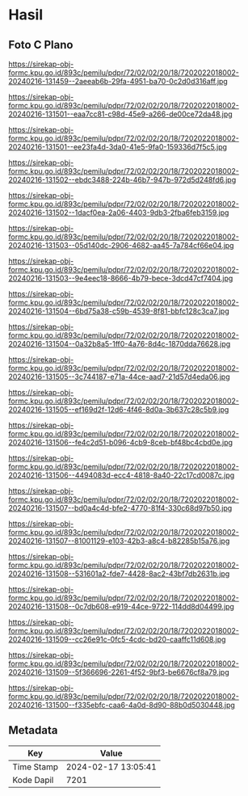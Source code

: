 # Hasil

## Foto C Plano

https://sirekap-obj-formc.kpu.go.id/893c/pemilu/pdpr/72/02/02/20/18/7202022018002-20240216-131459--2aeeab6b-29fa-4951-ba70-0c2d0d316aff.jpg

https://sirekap-obj-formc.kpu.go.id/893c/pemilu/pdpr/72/02/02/20/18/7202022018002-20240216-131501--eaa7cc81-c98d-45e9-a266-de00ce72da48.jpg

https://sirekap-obj-formc.kpu.go.id/893c/pemilu/pdpr/72/02/02/20/18/7202022018002-20240216-131501--ee23fa4d-3da0-41e5-9fa0-159336d7f5c5.jpg

https://sirekap-obj-formc.kpu.go.id/893c/pemilu/pdpr/72/02/02/20/18/7202022018002-20240216-131502--ebdc3488-224b-46b7-947b-972d5d248fd6.jpg

https://sirekap-obj-formc.kpu.go.id/893c/pemilu/pdpr/72/02/02/20/18/7202022018002-20240216-131502--1dacf0ea-2a06-4403-9db3-2fba6feb3159.jpg

https://sirekap-obj-formc.kpu.go.id/893c/pemilu/pdpr/72/02/02/20/18/7202022018002-20240216-131503--05d140dc-2906-4682-aa45-7a784cf66e04.jpg

https://sirekap-obj-formc.kpu.go.id/893c/pemilu/pdpr/72/02/02/20/18/7202022018002-20240216-131503--9e4eec18-8666-4b79-bece-3dcd47cf7404.jpg

https://sirekap-obj-formc.kpu.go.id/893c/pemilu/pdpr/72/02/02/20/18/7202022018002-20240216-131504--6bd75a38-c59b-4539-8f81-bbfc128c3ca7.jpg

https://sirekap-obj-formc.kpu.go.id/893c/pemilu/pdpr/72/02/02/20/18/7202022018002-20240216-131504--0a32b8a5-1ff0-4a76-8d4c-1870dda76628.jpg

https://sirekap-obj-formc.kpu.go.id/893c/pemilu/pdpr/72/02/02/20/18/7202022018002-20240216-131505--3c744187-e71a-44ce-aad7-21d57d4eda06.jpg

https://sirekap-obj-formc.kpu.go.id/893c/pemilu/pdpr/72/02/02/20/18/7202022018002-20240216-131505--ef169d2f-12d6-4f46-8d0a-3b637c28c5b9.jpg

https://sirekap-obj-formc.kpu.go.id/893c/pemilu/pdpr/72/02/02/20/18/7202022018002-20240216-131506--fe4c2d51-b096-4cb9-8ceb-bf48bc4cbd0e.jpg

https://sirekap-obj-formc.kpu.go.id/893c/pemilu/pdpr/72/02/02/20/18/7202022018002-20240216-131506--4494083d-ecc4-4818-8a40-22c17cd0087c.jpg

https://sirekap-obj-formc.kpu.go.id/893c/pemilu/pdpr/72/02/02/20/18/7202022018002-20240216-131507--bd0a4c4d-bfe2-4770-81f4-330c68d97b50.jpg

https://sirekap-obj-formc.kpu.go.id/893c/pemilu/pdpr/72/02/02/20/18/7202022018002-20240216-131507--81001129-e103-42b3-a8c4-b82285b15a76.jpg

https://sirekap-obj-formc.kpu.go.id/893c/pemilu/pdpr/72/02/02/20/18/7202022018002-20240216-131508--531601a2-fde7-4428-8ac2-43bf7db2631b.jpg

https://sirekap-obj-formc.kpu.go.id/893c/pemilu/pdpr/72/02/02/20/18/7202022018002-20240216-131508--0c7db608-e919-44ce-9722-114dd8d04499.jpg

https://sirekap-obj-formc.kpu.go.id/893c/pemilu/pdpr/72/02/02/20/18/7202022018002-20240216-131509--cc26e91c-0fc5-4cdc-bd20-caaffc11d608.jpg

https://sirekap-obj-formc.kpu.go.id/893c/pemilu/pdpr/72/02/02/20/18/7202022018002-20240216-131509--5f366696-2261-4f52-9bf3-be6676cf8a79.jpg

https://sirekap-obj-formc.kpu.go.id/893c/pemilu/pdpr/72/02/02/20/18/7202022018002-20240216-131500--f335ebfc-caa6-4a0d-8d90-88b0d5030448.jpg


## Metadata

| Key        | Value               |
| ---------- | ------------------- |
| Time Stamp | 2024-02-17 13:05:41 |
| Kode Dapil | 7201                |



